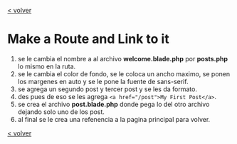 [< volver](../../README.md)
# Make a Route and Link to it
1. se le cambia el nombre a al archivo **welcome.blade.php** por **posts.php** lo mismo en la ruta.
2. se le cambia el color de fondo, se le coloca un ancho maximo, se ponen los margenes en auto y se le pone la fuente de sans-serif.
3. se agrega un segundo post y tercer post y se les da formato.
4. des pues de eso se les agrega ````<a href="/post">My First Post</a>````.
5. se crea el archivo **post.blade.php** donde pega lo del otro archivo dejando solo uno de los post.
6. al final se le crea una refenencia a la pagina principal para volver.

[< volver](../../README.md)